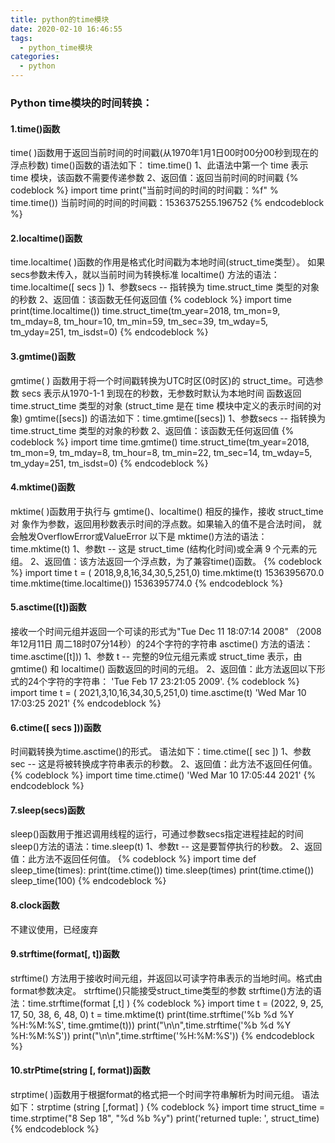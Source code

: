 ```yaml
---
title: python的time模块
date: 2020-02-10 16:46:55
tags:
  - python_time模块
categories:
  - python
---
```


### Python  time模块的时间转换：


#### 1.time()函数
time( )函数用于返回当前时间的时间戳(从1970年1月1日00时00分00秒到现在的浮点秒数)
time()函数的语法如下： time.time()
1、此语法中第一个 time 表示 time 模块，该函数不需要传递参数
2、返回值：返回当前时间的时间戳
 {% codeblock %}
  import time
  print("当前时间的时间的时间戳：%f" % time.time())
  当前时间的时间的时间戳：1536375255.196752
 {% endcodeblock %}

#### 2.localtime()函数
time.localtime( )函数的作用是格式化时间戳为本地时间(struct_time类型）。
如果secs参数未传入，就以当前时间为转换标准
localtime() 方法的语法：time.localtime([ secs ])
1、参数secs -- 指转换为  time.struct_time 类型的对象的秒数
2、返回值：该函数无任何返回值
{% codeblock %}
  import time
  print(time.localtime())
  time.struct_time(tm_year=2018, tm_mon=9, tm_mday=8, tm_hour=10, 
  tm_min=59, tm_sec=39, tm_wday=5, tm_yday=251, tm_isdst=0)
{% endcodeblock %}
#### 3.gmtime()函数
gmtime( )  函数用于将一个时间戳转换为UTC时区(0时区)的 struct_time。可选参数
secs 表示从1970-1-1 到现在的秒数，无参数时默认为本地时间
函数返回 time.struct_time 类型的对象 (struct_time 是在 time 模块中定义的表示时间的对象)
gmtime([secs]) 的语法如下：time.gmtime([secs])
1、参数secs -- 指转换为 time.struct_time 类型的对象的秒数
2、返回值：该函数无任何返回值
{% codeblock %}
  import time
  time.gmtime()
time.struct_time(tm_year=2018, tm_mon=9, tm_mday=8, tm_hour=8, 
tm_min=22, tm_sec=14, tm_wday=5, tm_yday=251, tm_isdst=0)
{% endcodeblock %}
#### 4.mktime()函数
mktime( )函数用于执行与 gmtime()、localtime() 相反的操作，接收 struct_time 对
象作为参数，返回用秒数表示时间的浮点数。如果输入的值不是合法时间，
就会触发OverflowError或ValueError
以下是 mktime()方法的语法：  time.mktime(t)
1、参数t -- 这是 struct_time  (结构化时间)或全满 9 个元素的元组。
2、返回值：该方法返回一个浮点数，为了兼容time()函数。
{% codeblock %}
import time
t = ( 2018,9,8,16,34,30,5,251,0)
time.mktime(t)  1536395670.0  
time.mktime(time.localtime())
1536395774.0
{% endcodeblock %}
#### 5.asctime([t])函数
接收一个时间元组并返回一个可读的形式为"Tue Dec 11 18:07:14 2008"
（2008年12月11日 周二18时07分14秒）的24个字符的字符串
asctime() 方法的语法：time.asctime([t]))
1、参数  t -- 完整的9位元组元素或 struct_time 表示，由 gmtime() 和 localtime() 函数返回的时间的元组。
2、返回值：此方法返回以下形式的24个字符的字符串： 'Tue Feb 17 23:21:05 2009'.
{% codeblock %}
import time
t = ( 2021,3,10,16,34,30,5,251,0)
time.asctime(t)
'Wed Mar 10 17:03:25 2021'
{% endcodeblock %}
#### 6.ctime([ secs ]))函数
时间戳转换为time.asctime()的形式。
语法如下：time.ctime([ sec ])
1、参数sec -- 这是将被转换成字符串表示的秒数。
2、返回值：此方法不返回任何值。
{% codeblock %}
import time
time.ctime()
'Wed Mar 10 17:05:44 2021'
{% endcodeblock %}
 #### 7.sleep(secs)函数
sleep()函数用于推迟调用线程的运行，可通过参数secs指定进程挂起的时间
sleep()方法的语法：time.sleep(t)
1、参数t -- 这是要暂停执行的秒数。
2、返回值：此方法不返回任何值。
{% codeblock %}
import time 
def sleep_time(times):
    print(time.ctime())
    time.sleep(times)
    print(time.ctime())
sleep_time(100)
{% endcodeblock %}

#### 8.clock函数
 不建议使用，已经废弃
#### 9.strftime(format[, t])函数
strftime()  方法用于接收时间元组，并返回以可读字符串表示的当地时间。格式由format参数决定。
strftime()只能接受struct_time类型的参数
strftime()方法的语法：time.strftime(format  [,t]  )
{% codeblock %}
import time
t = (2022, 9, 25, 17, 50, 38, 6, 48, 0)
t = time.mktime(t)
print(time.strftime('%b %d %Y %H:%M:%S', time.gmtime(t)))
print("\n\n",time.strftime('%b %d %Y %H:%M:%S'))
print("\n\n",time.strftime('%H:%M:%S'))
{% endcodeblock %}
#### 10.strPtime(string [, format])函数
strptime( )函数用于根据format的格式把一个时间字符串解析为时间元组。
语法如下：strptime (string [,format] )
{% codeblock %}
import time
struct_time = time.strptime("8 Sep 18", "%d %b %y")
print('returned tuple: ', struct_time)
{% endcodeblock %}







